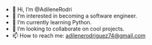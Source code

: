 - 👋 Hi, I’m @AdileneRodri
- 👀 I’m interested in becoming a software engineer.
- 🌱 I’m currently learning Python.
- 💞️ I’m looking to collaborate on cool projects.
- 📫 How to reach me: adilenerodriguez74@gmail.com

<!---
AdileneRodri/AdileneRodri is a ✨ special ✨ repository because its `README.md` (this file) appears on your GitHub profile.
You can click the Preview link to take a look at your changes.
--->

